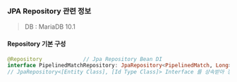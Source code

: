 ### JPA Repository 관련 정보

> DB : MariaDB 10.1

#### Repository 기본 구성

~~~kotlin
@Repository				// Jpa Repository Bean DI
interface PipelinedMatchRepository: JpaRepository<PipelinedMatch, Long>
// JpaRepository<[Entity Class], [Id Type Class]> Interface 를 상속받아 정의
~~~

